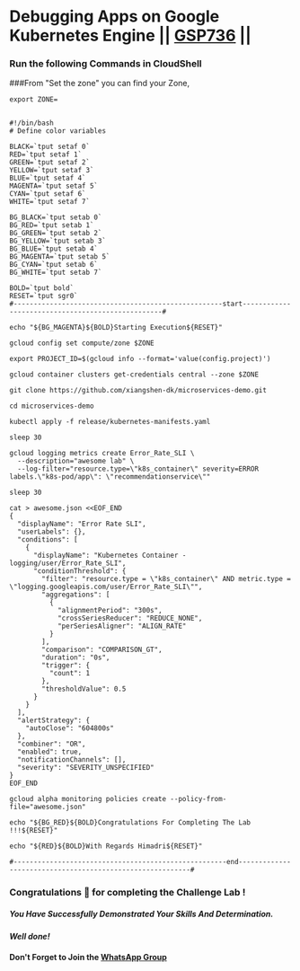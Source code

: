 # Debugging Apps on Google Kubernetes Engine || [GSP736](https://www.cloudskillsboost.google/focuses/13065?parent=catalog) ||

### Run the following Commands in CloudShell
###From "Set the zone" you can find your Zone,
```
export ZONE=
```
```

#!/bin/bash
# Define color variables

BLACK=`tput setaf 0`
RED=`tput setaf 1`
GREEN=`tput setaf 2`
YELLOW=`tput setaf 3`
BLUE=`tput setaf 4`
MAGENTA=`tput setaf 5`
CYAN=`tput setaf 6`
WHITE=`tput setaf 7`

BG_BLACK=`tput setab 0`
BG_RED=`tput setab 1`
BG_GREEN=`tput setab 2`
BG_YELLOW=`tput setab 3`
BG_BLUE=`tput setab 4`
BG_MAGENTA=`tput setab 5`
BG_CYAN=`tput setab 6`
BG_WHITE=`tput setab 7`

BOLD=`tput bold`
RESET=`tput sgr0`
#----------------------------------------------------start--------------------------------------------------#

echo "${BG_MAGENTA}${BOLD}Starting Execution${RESET}"

gcloud config set compute/zone $ZONE

export PROJECT_ID=$(gcloud info --format='value(config.project)')

gcloud container clusters get-credentials central --zone $ZONE

git clone https://github.com/xiangshen-dk/microservices-demo.git

cd microservices-demo

kubectl apply -f release/kubernetes-manifests.yaml

sleep 30

gcloud logging metrics create Error_Rate_SLI \
  --description="awesome lab" \
  --log-filter="resource.type=\"k8s_container\" severity=ERROR labels.\"k8s-pod/app\": \"recommendationservice\"" 

sleep 30

cat > awesome.json <<EOF_END
{
  "displayName": "Error Rate SLI",
  "userLabels": {},
  "conditions": [
    {
      "displayName": "Kubernetes Container - logging/user/Error_Rate_SLI",
      "conditionThreshold": {
        "filter": "resource.type = \"k8s_container\" AND metric.type = \"logging.googleapis.com/user/Error_Rate_SLI\"",
        "aggregations": [
          {
            "alignmentPeriod": "300s",
            "crossSeriesReducer": "REDUCE_NONE",
            "perSeriesAligner": "ALIGN_RATE"
          }
        ],
        "comparison": "COMPARISON_GT",
        "duration": "0s",
        "trigger": {
          "count": 1
        },
        "thresholdValue": 0.5
      }
    }
  ],
  "alertStrategy": {
    "autoClose": "604800s"
  },
  "combiner": "OR",
  "enabled": true,
  "notificationChannels": [],
  "severity": "SEVERITY_UNSPECIFIED"
}
EOF_END

gcloud alpha monitoring policies create --policy-from-file="awesome.json"

echo "${BG_RED}${BOLD}Congratulations For Completing The Lab !!!${RESET}"

echo "${RED}${BOLD}With Regards Himadri${RESET}"

#-----------------------------------------------------end----------------------------------------------------------#

```
### Congratulations 🎉 for completing the Challenge Lab !

##### *You Have Successfully Demonstrated Your Skills And Determination.*

#### *Well done!*

#### Don't Forget to Join the [WhatsApp Group](https://chat.whatsapp.com/CcX9gXycV1lKmOjnZQCk7g) 
